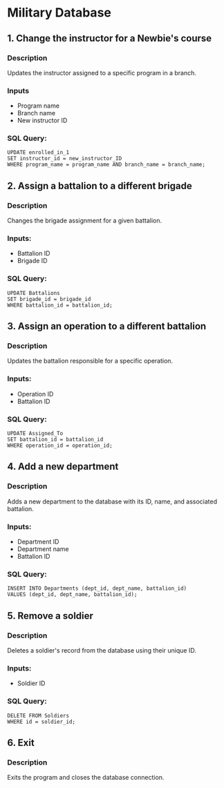 # Military Database

## 1. Change the instructor for a Newbie's course
### Description
Updates the instructor assigned to a specific program in a branch.
### Inputs
- Program name
- Branch name
- New instructor ID
### SQL Query:
```
UPDATE enrolled_in_1
SET instructor_id = new_instructor_ID
WHERE program_name = program_name AND branch_name = branch_name;
```
## 2. Assign a battalion to a different brigade
### Description
Changes the brigade assignment for a given battalion.
### Inputs:
- Battalion ID
- Brigade ID
### SQL Query:
```
UPDATE Battalions
SET brigade_id = brigade_id
WHERE battalion_id = battalion_id;
```
## 3. Assign an operation to a different battalion
### Description
Updates the battalion responsible for a specific operation.
### Inputs:
- Operation ID
- Battalion ID
### SQL Query:
```
UPDATE Assigned_To
SET battalion_id = battalion_id
WHERE operation_id = operation_id;
```
## 4. Add a new department
### Description
Adds a new department to the database with its ID, name, and associated battalion.
### Inputs:
- Department ID
- Department name
- Battalion ID
### SQL Query:
```
INSERT INTO Departments (dept_id, dept_name, battalion_id)
VALUES (dept_id, dept_name, battalion_id);
```
## 5. Remove a soldier
### Description
Deletes a soldier's record from the database using their unique ID.
### Inputs:
- Soldier ID
### SQL Query:
```
DELETE FROM Soldiers
WHERE id = soldier_id;
```
## 6. Exit
### Description
Exits the program and closes the database connection.
